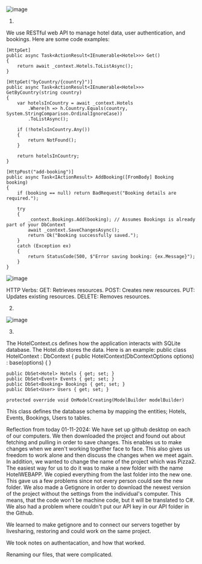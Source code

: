 ![image](https://github.com/user-attachments/assets/97e97808-b787-4722-8062-27c1e3dcd1e2) 

1)

We use RESTful web API to manage hotel data, user authentication, and bookings. Here are some code examples:

    [HttpGet]
    public async Task<ActionResult<IEnumerable<Hotel>>> Get()
    {
        return await _context.Hotels.ToListAsync();
    }

    [HttpGet("byCountry/{country}")]
    public async Task<ActionResult<IEnumerable<Hotel>>> GetByCountry(string country)
    {
        var hotelsInCountry = await _context.Hotels
            .Where(h => h.Country.Equals(country, System.StringComparison.OrdinalIgnoreCase))
            .ToListAsync();

        if (!hotelsInCountry.Any())
        {
            return NotFound();
        }

        return hotelsInCountry;
    }

    [HttpPost("add-booking")]
    public async Task<IActionResult> AddBooking([FromBody] Booking booking)
    {
        if (booking == null) return BadRequest("Booking details are required.");

        try
        {
            _context.Bookings.Add(booking); // Assumes Bookings is already part of your DbContext
            await _context.SaveChangesAsync();
            return Ok("Booking successfully saved.");
        }
        catch (Exception ex)
        {
            return StatusCode(500, $"Error saving booking: {ex.Message}");
        }
    }

![image](https://github.com/user-attachments/assets/7136e338-b2a5-4dfc-b769-a0afe01e8b94)


HTTP Verbs:
GET: Retrieves resources.
POST: Creates new resources.
PUT: Updates existing resources.
DELETE: Removes resources.


2)
![image](https://github.com/user-attachments/assets/d0611629-4755-402f-8ce0-4cac26083a76)


3)

The HotelContext.cs defines how the application interacts with SQLite database. The Hotel.db stores the data.
Here is an example:
public class HotelContext : DbContext
{
    public HotelContext(DbContextOptions<HotelContext> options) : base(options) { }

    public DbSet<Hotel> Hotels { get; set; }
    public DbSet<Event> Events { get; set; }
    public DbSet<Booking> Bookings { get; set; }
    public DbSet<User> Users { get; set; }

    protected override void OnModelCreating(ModelBuilder modelBuilder)

  This class defines the database schema by mapping the entities; Hotels, Events, Bookings, Users to tables.




   
Reflection from today 01-11-2024:
We have set up github desktop on each of our computers. We then downloaded the project and found out about fetching and pulling in order to save changes. This enables us to make changes when we aren't working together face to face. This also gives us freedom to work alone and then discuss the changes when we meet again. 
In addition, we wanted to change the name of the project which was Pizza2. The easiest way for us to do it was to make a new folder with the name HotelWEBAPP. We copied everything from the last folder into the new one. This gave us a few problems since not every person could see the new folder. 
We also made a Getignore in order to download the newest version of the project without the settings from the individual's computer. This means, that the code won't be machine code, but it will be translated to C#. 
We also had a problem where couldn't put our API key in our API folder in the Github.

We learned to make getignore and to connect our servers together by livesharing, restoring and could work on the same project. 

We took notes on authentacation, and how that worked.

Renaming our files, that were complicated.

